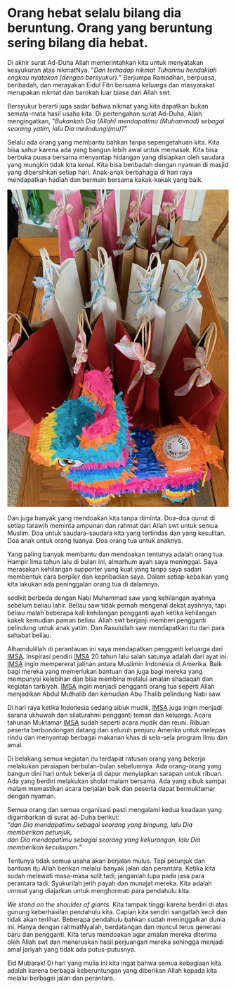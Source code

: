 # Orang hebat selalu bilang dia beruntung. Orang yang beruntung sering bilang dia hebat. 

Di akhir surat Ad-Duha Allah memerintahkan kita untuk menyatakan kesyukuran atas nikmatNya. "*Dan terhadap nikmat Tuhanmu hendaklah engkau nyatakan (dengan bersyukur).*" Berjumpa Ramadhan, berpuasa, beribadah, dan merayakan Eidul Fitri bersama keluarga dan masyarakat merupakan nikmat dan barokah luar biasa dari Allah swt. 

Bersyukur berarti juga sadar bahwa nikmat yang kita dapatkan bukan semata-mata hasil usaha kita. Di pertengahan surat Ad-Duha, Allah mengingatkan, "*Bukankah Dia (Allah) mendapatimu (Muhammad) sebagai seorang yatim, lalu Dia melindungi(mu)?*"

Selalu ada orang yang membantu bahkan tanpa sepengetahuan kita. Kita bisa sahur karena ada yang bangun lebih awal untuk memasak. Kita bisa berbuka puasa bersama menyantap hidangan yang disiapkan oleh saudara yang mungkin tidak kita kenal. Kita bisa beribadah dengan nyaman di masjid yang dibersihkan setiap hari. Anak-anak berbahagia di hari raya mendapatkan hadiah dan bermain bersama kakak-kakak yang baik.

![Hadiah](IMG_0840.jpeg)

Dan juga banyak yang mendoakan kita tanpa diminta. Doa-doa qunut di setiap tarawih meminta ampunan dan rahmat dari Allah swt untuk semua Muslim. Doa untuk saudara-saudara kita yang tertindas dan yang kesulitan. Doa anak untuk orang tuanya. Doa orang tua untuk anaknya. 

Yang paling banyak membantu dan mendoakan tentunya adalah orang tua. Hampir lima tahun lalu di bulan ini, almarhum ayah saya meninggal. Saya merasakan kehilangan supporter yang kuat yang tanpa saya sadari membentuk cara berpikir dan kepribadian saya. Dalam setiap kebaikan yang kita lakukan ada peninggalan orang tua di dalamnya.

sedikit berbeda dengan Nabi Muhammad saw yang kehilangan ayahnya sebelum beliau lahir. Beliau saw tidak pernah mengenal dekat ayahnya, tapi beliau malah beberapa kali kehilangan pengganti ayah ketika kehilangan kakek kemudian paman beliau. Allah swt berjanji memberi pengganti pelindung untuk anak yatim. Dan Rasulullah saw mendapatkan itu dari para sahabat beliau. 

Alhamdulillah di perantauan ini saya mendapatkan pengganti keluarga dari [IMSA](https://www.imsa.us). Inspirasi pendiri [IMSA](https://www.imsa.us) 20 tahun lalu salah satunya adalah dari ayat ini. [IMSA](https://www.imsa.us) ingin mempererat jalinan antara Muslimin Indonesia di Amerika. Baik bagi mereka yang memerlukan bantuan dan juga bagi mereka yang mempunyai kelebihan dan bisa membina melalui amalan shadaqah dan kegiatan tarbiyah. [IMSA](https://www.imsa.us) ingin menjadi pengganti orang tua seperti Allah menjadikan Abdul Muthalib dan kemudian Abu Thalib pelindung Nabi saw.

Di hari raya ketika Indonesia sedang sibuk mudik, [IMSA](https://www.imsa.us) juga ingin menjadi sarana ukhuwah dan silaturahmi pengganti teman dan keluarga. Acara tahunan Muktamar [IMSA](https://www.imsa.us) sudah seperti acara mudik dan reuni. Ribuan peserta berbondongan datang dari seluruh penjuru Amerika untuk melepas rindu dan menyantap berbagai makanan khas di sela-sela program ilmu dan amal. 

Di belakang semua kegiatan itu terdapat ratusan orang yang bekerja melakukan persiapan berbulan-bulan sebelumnya. Ada orang-orang yang bangun dini hari untuk bekerja di dapur menyiapkan sarapan untuk ribuan. Ada yang berdiri melakukan sholat malam bersama. Ada yang sibuk sampai malam memastikan acara berjalan baik dan peserta dapat bermuktamar dengan nyaman.

Semua orang dan semua organisasi pasti mengalami kedua keadaan yang digambarkan di surat ad-Duha berikut:<br/>
"*dan Dia mendapatimu sebagai seorang yang bingung, lalu Dia memberikan petunjuk,<br/>
dan Dia mendapatimu sebagai seorang yang kekurangan, lalu Dia memberikan kecukupan.*"

Tentunya tidak semua usaha akan berjalan mulus. Tapi petunjuk dan bantuan itu Allah berikan melalui banyak jalan dan perantara. Ketika kita sudah melewati masa-masa sulit tadi, janganlah lupa pada jasa para perantara tadi. Syukurilah jerih payah dan munajat mereka. Kita adalah ummat yang diajarkan untuk menghormati para pendahulu kita. 

*We stand on the shoulder of giants*. Kita tampak tinggi karena berdiri di atas gunung keberhasilan pendahulu kita. Capian kita sendiri sangatlah kecil dan tidak akan terlihat. Beberapa pendahulu bahkan sudah meninggalkan dunia ini. Hanya dengan rahmatNyalah, berdatangan dan muncul terus generasi baru dan pengganti. Kita terus mendoakan agar amalan mereka diterima oleh Allah swt dan meneruskan hasil perjuangan mereka sehingga menjadi amal jariyah yang tidak ada putus-putusnya. 

Eid Mubarak! Di hari yang mulia ini kita ingat bahwa semua kebagiaan kita adalah karena berbagai keberuntungan yang diberikan Allah kepada kita melalui berbagai jalan dan perantara.
